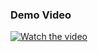 ### Demo Video

[![Watch the video](https://img.youtube.com/vi/NpswOOqAVj8/0.jpg)](https://www.youtube.com/watch?v=NpswOOqAVj8)
